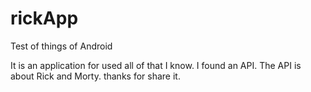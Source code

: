 # rickApp
Test of things of Android

It is an application for used all of that I know. I found an API. 
The API is about Rick and Morty. thanks for share it.



